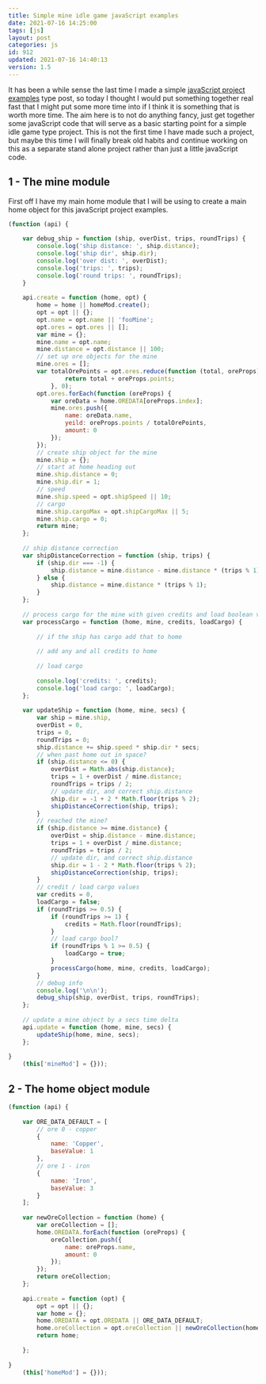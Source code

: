 ```yaml
---
title: Simple mine idle game javaScript examples
date: 2021-07-16 14:25:00
tags: [js]
layout: post
categories: js
id: 912
updated: 2021-07-16 14:40:13
version: 1.5
---
```


It has been a while sense the last time I made a simple [javaScript project examples](/2021/04/02/js-javascript-example/) type post, so today I thought I would put something together real fast that I might put some more time into if I think it is something that is worth more time. The aim here is to not do anything fancy, just get together some javaScript code that will serve as a basic starting point for a simple idle game type project. This is not the first time I have made such a project, but maybe this time I will finally break old habits and continue working on this as a separate stand alone project rather than just a little javaScript code.

<!-- more -->


## 1 - The mine module

First off I have my main home module that I will be using to create a main home object for this javaScript project examples.

```js
(function (api) {
 
    var debug_ship = function (ship, overDist, trips, roundTrips) {
        console.log('ship distance: ', ship.distance);
        console.log('ship dir', ship.dir);
        console.log('over dist: ', overDist);
        console.log('trips: ', trips);
        console.log('round trips: ', roundTrips);
    }
 
    api.create = function (home, opt) {
        home = home || homeMod.create();
        opt = opt || {};
        opt.name = opt.name || 'fooMine';
        opt.ores = opt.ores || [];
        var mine = {};
        mine.name = opt.name;
        mine.distance = opt.distance || 100;
        // set up ore objects for the mine
        mine.ores = [];
        var totalOrePoints = opt.ores.reduce(function (total, oreProps) {
                return total + oreProps.points;
            }, 0);
        opt.ores.forEach(function (oreProps) {
            var oreData = home.OREDATA[oreProps.index];
            mine.ores.push({
                name: oreData.name,
                yeild: oreProps.points / totalOrePoints,
                amount: 0
            });
        });
        // create ship object for the mine
        mine.ship = {};
        // start at home heading out
        mine.ship.distance = 0;
        mine.ship.dir = 1;
        // speed
        mine.ship.speed = opt.shipSpeed || 10;
        // cargo
        mine.ship.cargoMax = opt.shipCargoMax || 5;
        mine.ship.cargo = 0;
        return mine;
    };
 
    // ship distance correction
    var shipDistanceCorrection = function (ship, trips) {
        if (ship.dir === -1) {
            ship.distance = mine.distance - mine.distance * (trips % 1);
        } else {
            ship.distance = mine.distance * (trips % 1);
        }
    };
 
    // process cargo for the mine with given credits and load boolean values
    var processCargo = function (home, mine, credits, loadCargo) {
 
        // if the ship has cargo add that to home
 
        // add any and all credits to home
 
        // load cargo
 
        console.log('credits: ', credits);
        console.log('load cargo: ', loadCargo);
    };
 
    var updateShip = function (home, mine, secs) {
        var ship = mine.ship,
        overDist = 0,
        trips = 0,
        roundTrips = 0;
        ship.distance += ship.speed * ship.dir * secs;
        // when past home out in space?
        if (ship.distance <= 0) {
            overDist = Math.abs(ship.distance);
            trips = 1 + overDist / mine.distance;
            roundTrips = trips / 2;
            // update dir, and correct ship.distance
            ship.dir = -1 + 2 * Math.floor(trips % 2);
            shipDistanceCorrection(ship, trips);
        }
        // reached the mine?
        if (ship.distance >= mine.distance) {
            overDist = ship.distance - mine.distance;
            trips = 1 + overDist / mine.distance;
            roundTrips = trips / 2;
            // update dir, and correct ship.distance
            ship.dir = 1 - 2 * Math.floor(trips % 2);
            shipDistanceCorrection(ship, trips);
        }
        // credit / load cargo values
        var credits = 0,
        loadCargo = false;
        if (roundTrips >= 0.5) {
            if (roundTrips >= 1) {
                credits = Math.floor(roundTrips);
            }
            // load cargo bool?
            if (roundTrips % 1 >= 0.5) {
                loadCargo = true;
            }
            processCargo(home, mine, credits, loadCargo);
        }
        // debug info
        console.log('\n\n');
        debug_ship(ship, overDist, trips, roundTrips);
    };
 
    // update a mine object by a secs time delta
    api.update = function (home, mine, secs) {
        updateShip(home, mine, secs);
    };
 
}
    (this['mineMod'] = {}));
```

## 2 - The home object module

```js
(function (api) {
 
    var ORE_DATA_DEFAULT = [
        // ore 0 - copper
        {
            name: 'Copper',
            baseValue: 1
        },
        // ore 1 - iron
        {
            name: 'Iron',
            baseValue: 3
        }
    ];
 
    var newOreCollection = function (home) {
        var oreCollection = [];
        home.OREDATA.forEach(function (oreProps) {
            oreCollection.push({
                name: oreProps.name,
                amount: 0
            });
        });
        return oreCollection;
    };
 
    api.create = function (opt) {
        opt = opt || {};
        var home = {};
        home.OREDATA = opt.OREDATA || ORE_DATA_DEFAULT;
        home.oreCollection = opt.oreCollection || newOreCollection(home);
        return home;
 
    };
 
}
    (this['homeMod'] = {}));
```
